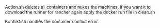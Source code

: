 Action.sh deletes all containers and nukes the machines. 
if you want it to download the runner for rancher again apply the docker run file in clean.sh

Konflikt.sh handles the container conflict error. 


